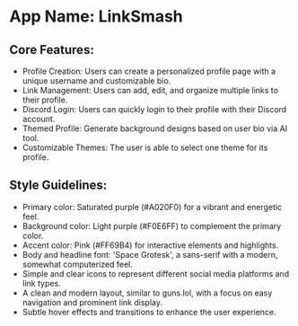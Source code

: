 # **App Name**: LinkSmash

## Core Features:

- Profile Creation: Users can create a personalized profile page with a unique username and customizable bio.
- Link Management: Users can add, edit, and organize multiple links to their profile.
- Discord Login: Users can quickly login to their profile with their Discord account.
- Themed Profile: Generate background designs based on user bio via AI tool.
- Customizable Themes: The user is able to select one theme for its profile. 

## Style Guidelines:

- Primary color: Saturated purple (#A020F0) for a vibrant and energetic feel.
- Background color: Light purple (#F0E6FF) to complement the primary color.
- Accent color: Pink (#FF69B4) for interactive elements and highlights.
- Body and headline font: 'Space Grotesk', a sans-serif with a modern, somewhat computerized feel.
- Simple and clear icons to represent different social media platforms and link types.
- A clean and modern layout, similar to guns.lol, with a focus on easy navigation and prominent link display.
- Subtle hover effects and transitions to enhance the user experience.